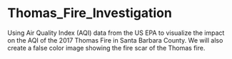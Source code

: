 # Thomas_Fire_Investigation
Using Air Quality Index (AQI) data from the US EPA to visualize the impact on the AQI of the 2017 Thomas Fire in Santa Barbara County. We will also create a false color image showing the fire scar of the Thomas fire.
